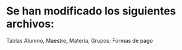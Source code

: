 # Se han modificado los siguientes archivos:

 Tablas Alumno, Maestro, Materia, Grupos; Formas de pago
